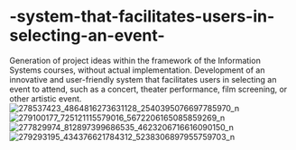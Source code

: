 # -system-that-facilitates-users-in-selecting-an-event-

Generation of project ideas within the framework of the Information Systems courses, without actual implementation.
Development of an innovative and user-friendly system that facilitates users in selecting an event to attend, such as a
concert, theater performance, film screening, or other artistic event.
![278537423_4864816273631128_2540395076697785970_n](https://github.com/user-attachments/assets/d2199847-1df8-4e05-9d49-38792d123333)
![279100177_725121115579016_5672206165085859269_n](https://github.com/user-attachments/assets/ffe3680c-304f-478a-b0ab-c1186212df9d)
![277829974_812897399686535_4623206716616090150_n](https://github.com/user-attachments/assets/5a3bc1e8-de9e-423d-905d-bb9c8050c604)
![279293195_434376621784312_5238306897955759703_n](https://github.com/user-attachments/assets/433f5d45-8d98-4590-9368-a1a2efbbe691)
